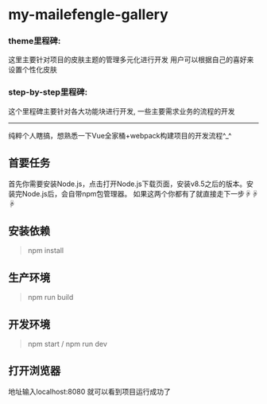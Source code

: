 # my-mailefengle-gallery

### theme里程碑:
这里主要针对项目的皮肤主题的管理多元化进行开发
用户可以根据自己的喜好来设置个性化皮肤
 
### step-by-step里程碑:
这个里程碑主要针对各大功能块进行开发, 一些主要需求业务的流程的开发

-----------------------
纯粹个人瞎搞，想熟悉一下Vue全家桶+webpack构建项目的开发流程^_^
## 首要任务
首先你需要安装Node.js，点击打开Node.js下载页面，安装v8.5之后的版本。安装完Node.js后，会自带npm包管理器。
如果这两个你都有了就直接走下一步☟☟☟
## 安装依赖
> npm install
## 生产环境
> npm run build
## 开发环境
> npm start / npm run dev
## 打开浏览器
地址输入localhost:8080  就可以看到项目运行成功了
